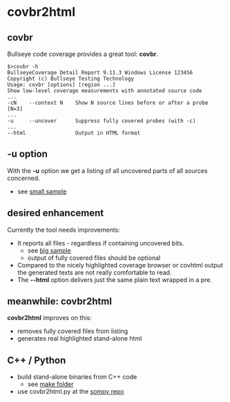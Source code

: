 # covbr2html

## covbr
Bullseye code coverage provides a great tool: **covbr**.

```shell
$>covbr -h
BullseyeCoverage Detail Report 9.11.3 Windows License 123456
Copyright (c) Bullseye Testing Technology
Usage: covbr [options] [region ...]
Show low-level coverage measurements with annotated source code
...
-cN    --context N    Show N source lines before or after a probe [N=3]
...
-u     --uncover      Suppress fully covered probes (with -c)
...
--html                Output in HTML format
```

## -u option
With the **-u** option we get a listing of all uncovered parts of all sources concerned.
- see [small sample](sample_outputs/covbr_sample_tiny.txt)

## desired enhancement
Currently the tool needs improvements:
-   It reports all files - regardless if containing uncovered bits.
    - see [big sample](sample_outputs/covbr_sample_big.txt)
    - output of fully covered files should be optional
-   Compared to the nicely highlighted coverage browser or covhtml output
    the generated texts are not really comfortable to read.
-   The **--html** option delivers just the same plain text wrapped in a pre.

## meanwhile: covbr2html
**covbr2html** improves on this:
-   removes fully covered files from listing
-   generates real highlighted stand-alone html

## C++ / Python
-   build stand-alone binaries from C++ code
    - see [make folder](make)
-   use covbr2html.py at the [sompy repo](https://github.com/sorgom/sompy/tree/dev/covbr2html)
